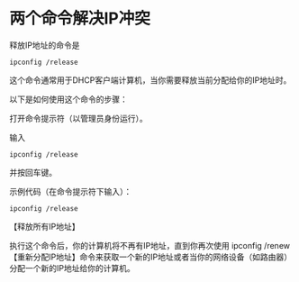 # 两个命令解决IP冲突

释放IP地址的命令是
```linux
ipconfig /release
```
这个命令通常用于DHCP客户端计算机，当你需要释放当前分配给你的IP地址时。

以下是如何使用这个命令的步骤：

打开命令提示符（以管理员身份运行）。

输入 
```linux
ipconfig /release
```
并按回车键。

示例代码（在命令提示符下输入）：
```linux
ipconfig /release    
```
【释放所有IP地址】

执行这个命令后，你的计算机将不再有IP地址，直到你再次使用 ipconfig /renew 【重新分配IP地址】命令来获取一个新的IP地址或者当你的网络设备（如路由器）分配一个新的IP地址给你的计算机。
